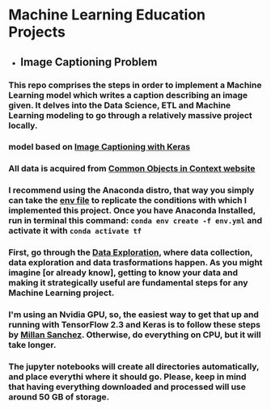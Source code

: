 # Machine Learning Education Projects

* ## Image Captioning Problem

### This repo comprises the steps in order to implement a Machine Learning model which writes a caption describing an image given. It delves into the Data Science, ETL and Machine Learning modeling to go through a relatively massive project locally. 
### model based on [Image Captioning with Keras](https://towardsdatascience.com/image-captioning-with-keras-teaching-computers-to-describe-pictures-c88a46a311b8)
### All data is acquired from [Common Objects in Context website](https://cocodataset.org/#download)

### I recommend using the Anaconda distro, that way you simply can take the [env file](env.yml) to replicate the conditions with which I implemented this project. Once you have Anaconda Installed, run in terminal this command: ```conda env create -f env.yml``` and activate it with ```conda activate tf ```

### First, go through the [Data Exploration](data_exploration.ipynb), where data collection, data exploration and data trasformations happen. As you might imagine [or already know], getting to know your data and making it strategically useful are fundamental steps for any Machine Learning project.

### I'm using an Nvidia GPU, so, the easiest way to get that up and running with TensorFlow 2.3 and Keras is to follow these steps by [Millan Sanchez](https://millansanchez.medium.com/install-tensorflow-2-with-gpu-support-dec-2020-for-windows-10-using-conda-e4c0d838d497). Otherwise, do everything on CPU, but it will take longer.

### The jupyter notebooks will create all directories automatically, and place everythi where it should go. Please, keep in mind that having everything downloaded and processed will use around 50 GB of storage.
 